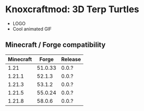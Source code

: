 # Knoxcraftmod: 3D Terp Turtles

* LOGO
* Cool animated GIF

## Minecraft / Forge compatibility
| Minecraft | Forge | Release |
|----|----|----|
| 1.21   | 51.0.33 | 0.0.? |
| 1.21.1 | 52.1.3  | 0.0.? |
| 1.21.3 | 53.1.2  | 0.0.? |
| 1.21.5 | 55.0.24 | 0.0.? |
| 1.21.8 | 58.0.6  | 0.0.? |
